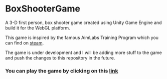 # BoxShooterGame

A 3-D first person, box shooter game created using Unity Game Engine and build it for the WebGL platform. 

This game is inspired by the famous AimLabs Training Program which you can find on [steam](https://store.steampowered.com/app/714010/Aim_Lab/). 

The game is under development and I will be adding more stuff to the game and push the changes to this repository in the future. 

### You can play the game by clicking on this [link](https://dhruv-194.github.io/BoxShooterGame/)
